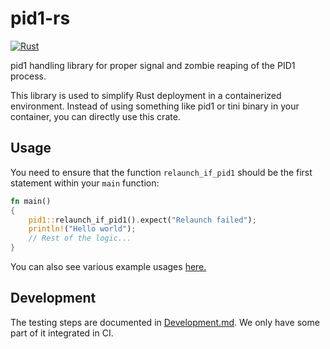 # pid1-rs

[![Rust](https://github.com/fpco/pid1-rs/actions/workflows/rust.yml/badge.svg)](https://github.com/fpco/pid1-rs/actions/workflows/rust.yml)

pid1 handling library for proper signal and zombie reaping of the PID1
process.

This library is used to simplify Rust deployment in a containerized
environment. Instead of using something like pid1 or tini binary in
your container, you can directly use this crate.

## Usage

You need to ensure that the function `relaunch_if_pid1` should be the
first statement within your `main` function:

``` rust
fn main()
{
    pid1::relaunch_if_pid1().expect("Relaunch failed");
    println!("Hello world");
    // Rest of the logic...
}
```

You can also see various example usages [here.](./examples/)

## Development

The testing steps are documented in [Development.md](./Development.md). We only have
some part of it integrated in CI.
